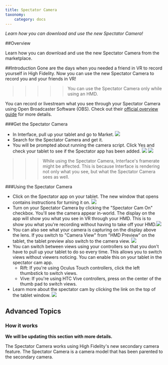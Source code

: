 ```yaml
---
title: Spectator Camera
taxonomy:
    category: docs
---
```


*Learn how you can download and use the new Spectator Camera!*

##Overview

Learn how you can download and use the new Spectator Camera from the marketplace. 

##Introduction
Gone are the days when you needed a friend in VR to record yourself in High Fidelity. Now you can use the new Spectator Camera to record you and your friends in VR!

>>>>> You can use the Spectator Camera only while using an HMD.

You can record or livestream what you see through your Spectator Camera using Open Broadcaster Software (OBS). Check out their [official overview guide](https://obsproject.com/forum/threads/official-overview-guide.402/) for more details.

###Get the Spectator Camera
* In Interface, pull up your tablet and go to Market. ![](market.PNG)
* Search for the Spectator Camera and get it. 
* You will be prompted about running the camera script. Click Yes and check your tablet to see if the Spectator app has been added. ![](script.PNG) ![](added-to-tablet.png)

>>> While using the Spectator Camera, Interface's framerate might be affected. This is because Interface is rendering not only what you see, but what the Spectator Camera sees as well. 

###Using the Spectator Camera
* Click on the Spectator app on your tablet. The new window that opens contains instructions for turning it on. ![](spec-cam-window.png)
* Turn on your Spectator Camera by clicking the "Spectator Cam On" checkbox. You'll see the camera appear in-world. The display on the app will show you what you see in VR through your HMD. This is to show you what you're recording without having to take off your HMD.![](hmd-preview.PNG)
* You can also see what your camera is capturing on the display above the lens. If you switch to "Camera View" from "HMD Preview" on the tablet, the tablet preview also switch to the camera view.  ![](camera-view.PNG)
* You can switch between views using your controllers so that you don't have to pull up your tablet to do so every time. This allows you to switch views without viewers noticing. You can enable this on your tablet in the spectator cam app. 
  * Rift: If you're using Oculus Touch controllers, click the left thumbstick to switch views. 
  * Vive: If you're using HTC Vive controllers, press on the center of the thumb pad to switch views. 
* Learn more about the spectator cam by clicking the link on the top of the tablet window. ![](instructions.PNG) 


## Advanced Topics

### How it works

**We will be updating this section with more details.**

The Spectator Camera works using High Fidelity's new secondary camera feature. The Spectator Camera is a camera model that has been parented to the secondary camera.  




